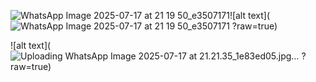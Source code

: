 ![WhatsApp Image 2025-07-17 at 21 19 50_e3507171](https://github.com/user-attachments/assets/79035fce-289d-4000-a25a-82d6ec99e7c2)![alt text](![WhatsApp Image 2025-07-17 at 21 19 50_e3507171](https://github.com/user-attachments/assets/65683081-8db6-43b3-a6fd-4e45378a5b4e)
?raw=true)

![alt text](![Uploading WhatsApp Image 2025-07-17 at 21.21.35_1e83ed05.jpg…]()
?raw=true)












